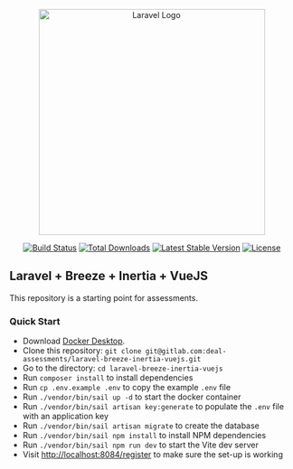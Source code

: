 <p align="center"><a href="https://laravel.com" target="_blank"><img src="https://raw.githubusercontent.com/laravel/art/master/logo-lockup/5%20SVG/2%20CMYK/1%20Full%20Color/laravel-logolockup-cmyk-red.svg" width="400" alt="Laravel Logo"></a></p>

<p align="center">
<a href="https://travis-ci.org/laravel/framework"><img src="https://travis-ci.org/laravel/framework.svg" alt="Build Status"></a>
<a href="https://packagist.org/packages/laravel/framework"><img src="https://img.shields.io/packagist/dt/laravel/framework" alt="Total Downloads"></a>
<a href="https://packagist.org/packages/laravel/framework"><img src="https://img.shields.io/packagist/v/laravel/framework" alt="Latest Stable Version"></a>
<a href="https://packagist.org/packages/laravel/framework"><img src="https://img.shields.io/packagist/l/laravel/framework" alt="License"></a>
</p>

## Laravel + Breeze + Inertia + VueJS

This repository is a starting point for assessments.

### Quick Start

- Download [Docker Desktop](https://www.docker.com/products/docker-desktop/). 
- Clone this repository: `git clone git@gitlab.com:deal-assessments/laravel-breeze-inertia-vuejs.git`
- Go to the directory: `cd laravel-breeze-inertia-vuejs`
- Run `composer install` to install dependencies
- Run `cp .env.example .env` to copy the example `.env` file
- Run `./vendor/bin/sail up -d` to start the docker container
- Run `./vendor/bin/sail artisan key:generate` to populate the `.env` file with an application key
- Run `./vendor/bin/sail artisan migrate` to create the database
- Run `./vendor/bin/sail npm install` to install NPM dependencies
- Run `./vendor/bin/sail npm run dev` to start the Vite dev server
- Visit [http://localhost:8084/register](http://localhost:8084/register) to make sure the set-up is working
